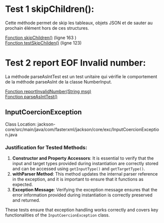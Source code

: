 # Test 1 skipChildren():

Cette méthode permet de skip les tableaux, objets JSON et de sauter au prochain élément hors de ces structures.

[Fonction skipChildren()](src/main/java/com/fasterxml/jackson/core/util/JsonParserSequence.java) (ligne 163 ) <br>
[Fonction testSkipChilden()](src\test\java\com\fasterxml\jackson\core\read\ParserSequenceTest.java) (ligne 123)

# Test 2 report EOF Invalid number:

La méthode parseAsIntTest est un test unitaire qui vérifie le comportement de la méthode parseAsInt de la classe NumberInput.

[Fonction reportInvalidNumber(String msg)](src\main\java\com\fasterxml\jackson\core\base\ParserMinimalBase.java) <br>
[Fonction parseAsIntTest()](src\test\java\com\fasterxml\jackson\core\io\TestParseNumberInput.java)

## InputCoercionException

Class Location: jackson-core/src/main/java/com/fasterxml/jackson/core/exc/InputCoercionException.java

### Justification for Tested Methods:

1. **Constructor and Property Accessors**: It is essential to verify that the input and target types provided during instantiation are correctly stored and can be accessed using `getInputType()` and `getTargetType()`.
2. **withParser Method**: This method updates the internal parser reference in the exception, and it is important to ensure that it functions as expected.
3. **Exception Message**: Verifying the exception message ensures that the error information provided during instantiation is correctly preserved and returned.

These tests ensure that exception handling works correctly and covers key functionalities of the `InputCoercionException` class.
